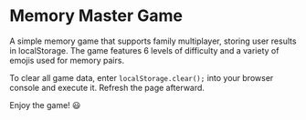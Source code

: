 # Memory Master Game

A simple memory game that supports family multiplayer, storing user results in localStorage. The game features 6 levels of difficulty and a variety of emojis used for memory pairs.

To clear all game data, enter ```localStorage.clear();``` into your browser console and execute it. Refresh the page afterward.

Enjoy the game! 😃
